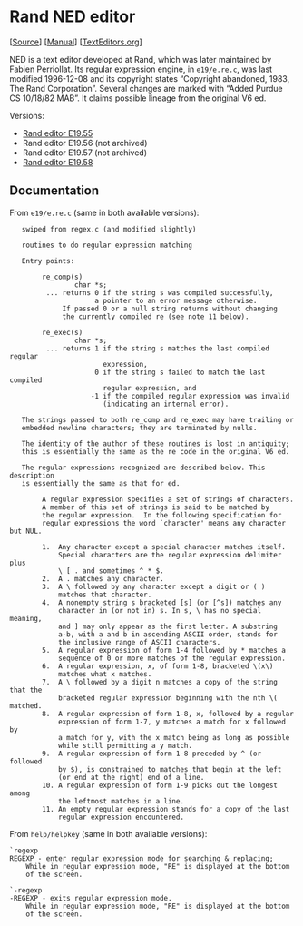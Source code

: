 # Rand NED editor

[[Source](https://web.archive.org/web/20080406113333/http://perrioll.web.cern.ch/perrioll/Rand_Editor/)]
[[Manual](https://www.rand.org/pubs/reports/R2176.html)]
[[TextEditors.org](https://texteditors.org/cgi-bin/wiki.pl?NED)]

NED is a text editor developed at Rand, which was later maintained by Fabien
Perriollat. Its regular expression engine, in `e19/e.re.c`, was last modified
1996-12-08 and its copyright states “Copyright abandoned, 1983, The Rand
Corporation”. Several changes are marked with “Added Purdue CS 10/18/82 MAB”. It
claims possible lineage from the original V6 ed.

Versions:
- [Rand editor E19.55](https://web.archive.org/web/20080406164503/http://perrioll.web.cern.ch/perrioll/Rand_Editor/source_tar/Rand-E19.55.tgz)
- Rand editor E19.56 (not archived)
- Rand editor E19.57 (not archived)
- [Rand editor E19.58](https://web.archive.org/web/20080406165339/http://perrioll.web.cern.ch/perrioll/Rand_Editor/source_tar/Rand-E19.58.tgz)

## Documentation

From `e19/e.re.c` (same in both available versions):

```
   swiped from regex.c (and modified slightly)

   routines to do regular expression matching

   Entry points:

        re_comp(s)
                char *s;
         ... returns 0 if the string s was compiled successfully,
                     a pointer to an error message otherwise.
             If passed 0 or a null string returns without changing
             the currently compiled re (see note 11 below).

        re_exec(s)
                char *s;
         ... returns 1 if the string s matches the last compiled regular
                       expression,
                     0 if the string s failed to match the last compiled
                       regular expression, and
                    -1 if the compiled regular expression was invalid
                       (indicating an internal error).

   The strings passed to both re_comp and re_exec may have trailing or
   embedded newline characters; they are terminated by nulls.

   The identity of the author of these routines is lost in antiquity;
   this is essentially the same as the re code in the original V6 ed.

   The regular expressions recognized are described below. This description
   is essentially the same as that for ed.

        A regular expression specifies a set of strings of characters.
        A member of this set of strings is said to be matched by
        the regular expression.  In the following specification for
        regular expressions the word `character' means any character but NUL.

        1.  Any character except a special character matches itself.
            Special characters are the regular expression delimiter plus
            \ [ . and sometimes ^ * $.
        2.  A . matches any character.
        3.  A \ followed by any character except a digit or ( )
            matches that character.
        4.  A nonempty string s bracketed [s] (or [^s]) matches any
            character in (or not in) s. In s, \ has no special meaning,
            and ] may only appear as the first letter. A substring
            a-b, with a and b in ascending ASCII order, stands for
            the inclusive range of ASCII characters.
        5.  A regular expression of form 1-4 followed by * matches a
            sequence of 0 or more matches of the regular expression.
        6.  A regular expression, x, of form 1-8, bracketed \(x\)
            matches what x matches.
        7.  A \ followed by a digit n matches a copy of the string that the
            bracketed regular expression beginning with the nth \( matched.
        8.  A regular expression of form 1-8, x, followed by a regular
            expression of form 1-7, y matches a match for x followed by
            a match for y, with the x match being as long as possible
            while still permitting a y match.
        9.  A regular expression of form 1-8 preceded by ^ (or followed
            by $), is constrained to matches that begin at the left
            (or end at the right) end of a line.
        10. A regular expression of form 1-9 picks out the longest among
            the leftmost matches in a line.
        11. An empty regular expression stands for a copy of the last
            regular expression encountered.
```

From `help/helpkey` (same in both available versions):

```
`regexp
REGEXP - enter regular expression mode for searching & replacing;
    While in regular expression mode, "RE" is displayed at the bottom
    of the screen.

`-regexp
-REGEXP - exits regular expression mode.
    While in regular expression mode, "RE" is displayed at the bottom
    of the screen.
```

